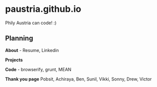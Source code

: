 # paustria.github.io
Phily Austria can code! :)

## Planning
**About** - Resume, Linkedin

**Projects**

**Code** - browserify, grunt, MEAN

**Thank you page** Pobsit, Achiraya, Ben, Sunil, Vikki, Sonny, Drew, Victor
